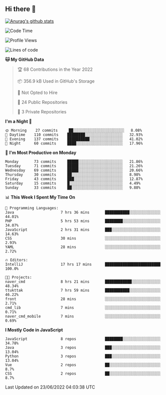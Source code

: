 ## Hi there 👋

[![Anurag's github stats](https://github-readme-stats.vercel.app/api?username=Songwonseok)](https://github.com/anuraghazra/github-readme-stats)



<!--START_SECTION:waka-->
![Code Time](http://img.shields.io/badge/Code%20Time-1%2C578%20hrs%2057%20mins-blue)

![Profile Views](http://img.shields.io/badge/Profile%20Views-0-blue)

![Lines of code](https://img.shields.io/badge/From%20Hello%20World%20I%27ve%20Written-3%20Million%20lines%20of%20code-blue)

**🐱 My GitHub Data** 

> 🏆 68 Contributions in the Year 2022
 > 
> 📦 356.9 kB Used in GitHub's Storage 
 > 
> 🚫 Not Opted to Hire
 > 
> 📜 24 Public Repositories 
 > 
> 🔑 3 Private Repositories  
 > 
**I'm a Night 🦉** 

```text
🌞 Morning    27 commits     ██░░░░░░░░░░░░░░░░░░░░░░░   8.08% 
🌆 Daytime    110 commits    ████████░░░░░░░░░░░░░░░░░   32.93% 
🌃 Evening    137 commits    ██████████░░░░░░░░░░░░░░░   41.02% 
🌙 Night      60 commits     ████░░░░░░░░░░░░░░░░░░░░░   17.96%

```
📅 **I'm Most Productive on Monday** 

```text
Monday       73 commits     █████░░░░░░░░░░░░░░░░░░░░   21.86% 
Tuesday      71 commits     █████░░░░░░░░░░░░░░░░░░░░   21.26% 
Wednesday    69 commits     █████░░░░░░░░░░░░░░░░░░░░   20.66% 
Thursday     30 commits     ██░░░░░░░░░░░░░░░░░░░░░░░   8.98% 
Friday       43 commits     ███░░░░░░░░░░░░░░░░░░░░░░   12.87% 
Saturday     15 commits     █░░░░░░░░░░░░░░░░░░░░░░░░   4.49% 
Sunday       33 commits     ██░░░░░░░░░░░░░░░░░░░░░░░   9.88%

```


📊 **This Week I Spent My Time On** 

```text
💬 Programming Languages: 
Java                     7 hrs 36 mins       ███████████░░░░░░░░░░░░░░   44.01% 
PHP                      5 hrs 53 mins       ████████░░░░░░░░░░░░░░░░░   34.07% 
JavaScript               2 hrs 31 mins       ███░░░░░░░░░░░░░░░░░░░░░░   14.63% 
CSS                      30 mins             ░░░░░░░░░░░░░░░░░░░░░░░░░   2.93% 
YAML                     28 mins             ░░░░░░░░░░░░░░░░░░░░░░░░░   2.72%

🔥 Editors: 
IntelliJ                 17 hrs 17 mins      █████████████████████████   100.0%

🐱‍💻 Projects: 
naver_cmd                8 hrs 21 mins       ████████████░░░░░░░░░░░░░   48.34% 
ttukttak                 7 hrs 59 mins       ███████████░░░░░░░░░░░░░░   46.22% 
front                    28 mins             ░░░░░░░░░░░░░░░░░░░░░░░░░   2.71% 
cmd_lib                  7 mins              ░░░░░░░░░░░░░░░░░░░░░░░░░   0.71% 
naver_cmd_mobile         7 mins              ░░░░░░░░░░░░░░░░░░░░░░░░░   0.69%

```

**I Mostly Code in JavaScript** 

```text
JavaScript               8 repos             ████████░░░░░░░░░░░░░░░░░   34.78% 
Java                     3 repos             ███░░░░░░░░░░░░░░░░░░░░░░   13.04% 
Python                   3 repos             ███░░░░░░░░░░░░░░░░░░░░░░   13.04% 
Vue                      2 repos             ██░░░░░░░░░░░░░░░░░░░░░░░   8.7% 
CSS                      2 repos             ██░░░░░░░░░░░░░░░░░░░░░░░   8.7%

```



 Last Updated on 23/06/2022 04:03:38 UTC
<!--END_SECTION:waka-->
